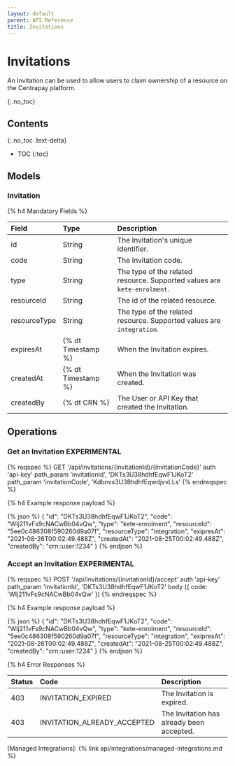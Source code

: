 ```yaml
---
layout: default
parent: API Reference
title: Invitations
---
```


# Invitations
An Invitation can be used to allow users to claim ownership of a resource on the Centrapay platform.

{:.no_toc}

## Contents
{:.no_toc .text-delta}

* TOC
{:toc}

## Models

### Invitation

{% h4 Mandatory Fields %}

|    Field     |        Type        |                               Description                                |
| :----------- | :----------------- | :----------------------------------------------------------------------- |
| id           | String             | The Invitation's unique identifier.                                      |
| code         | String             | The Invitation code.                                                     |
| type         | String             | The type of the related resource. Supported values are `kete-enrolment`. |
| resourceId   | String             | The id of the related resource.                                          |
| resourceType | String             | The type of the related resource. Supported values are `integration`.    |
| expiresAt    | {% dt Timestamp %} | When the Invitation expires.                                             |
| createdAt    | {% dt Timestamp %} | When the Invitation was created.                                         |
| createdBy    | {% dt CRN %}       | The User or API Key that created the Invitation.                         |

## Operations

### Get an Invitation **EXPERIMENTAL**

{% reqspec %}
  GET '/api/invitations/{invitationId}/{invitationCode}'
  auth 'api-key'
  path_param 'invitationId', 'DKTs3U38hdhfEqwF1JKoT2'
  path_param 'invitationCode', 'Kdbnvs3U38hdhfEqwdjvvLLs'
{% endreqspec %}

{% h4 Example response payload %}

{% json %}
{
  "id": "DKTs3U38hdhfEqwF1JKoT2",
  "code": "WIj211vFs9cNACwBb04vQw",
  "type": "kete-enrolment",
  "resourceId": "5ee0c486308f590260d9a07f",
  "resourceType": "integration",
  "exipresAt": "2021-08-26T00:02:49.488Z",
  "createdAt": "2021-08-25T00:02:49.488Z",
  "createdBy": "crn::user:1234"
}
{% endjson %}

### Accept an Invitation **EXPERIMENTAL**

{% reqspec %}
  POST '/api/invitations/{invitationId}/accept'
  auth 'api-key'
  path_param 'invitationId', 'DKTs3U38hdhfEqwF1JKoT2'
  body ({
    code: 'WIj211vFs9cNACwBb04vQw'
  })
{% endreqspec %}

{% h4 Example response payload %}

{% json %}
{
  "id": "DKTs3U38hdhfEqwF1JKoT2",
  "code": "WIj211vFs9cNACwBb04vQw",
  "type": "kete-enrolment",
  "resourceId": "5ee0c486308f590260d9a07f",
  "resourceType": "integration",
  "exipresAt": "2021-08-26T00:02:49.488Z",
  "createdAt": "2021-08-25T00:02:49.488Z",
  "createdBy": "crn::user:1234"
}
{% endjson %}

{% h4 Error Responses %}

| Status |            Code             |                Description                |
| :----- | :-------------------------- | :---------------------------------------- |
| 403    | INVITATION_EXPIRED          | The Invitation is expired.                |
| 403    | INVITATION_ALREADY_ACCEPTED | The Invitation has already been accepted. |

[Managed Integrations]: {% link api/integrations/managed-integrations.md %}

